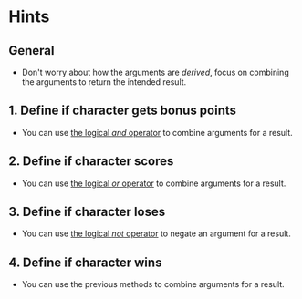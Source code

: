 # Hints

## General

- Don't worry about how the arguments are _derived_, focus on combining the arguments to return the intended result.

## 1. Define if character gets bonus points

- You can use [the logical _and_ operator][and] to combine arguments for a result.

## 2. Define if character scores

- You can use [the logical _or_ operator][or] to combine arguments for a result.

## 3. Define if character loses

- You can use [the logical _not_ operator][not] to negate an argument for a result.

## 4. Define if character wins

- You can use the previous methods to combine arguments for a result.

[not]: https://docs.swift.org/swift-book/documentation/the-swift-programming-language/basicoperators/#Logical-NOT-Operator
[and]: https://docs.swift.org/swift-book/documentation/the-swift-programming-language/basicoperators/#Logical-AND-Operator
[or]: https://docs.swift.org/swift-book/documentation/the-swift-programming-language/basicoperators/#Logical-OR-Operator
